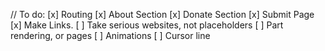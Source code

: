 //
To do:
[x] Routing
[x] About Section
[x] Donate Section
[x] Submit Page
[x] Make Links.
[ ] Take serious websites, not placeholders
[ ] Part rendering, or pages
[ ] Animations
[ ] Cursor line
